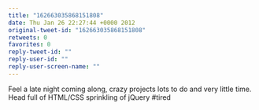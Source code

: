```yaml
---
title: "162663035868151808"
date: Thu Jan 26 22:27:44 +0000 2012
original-tweet-id: "162663035868151808"
retweets: 0
favorites: 0
reply-tweet-id: ""
reply-user-id: ""
reply-user-screen-name: ""
---
```

Feel a late night coming along, crazy projects lots to do and very little time. Head full of HTML/CSS sprinkling of jQuery #tired
